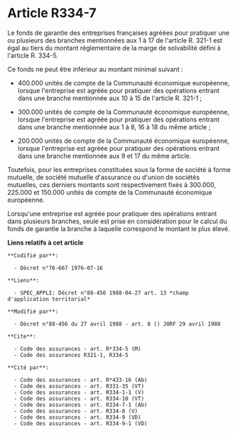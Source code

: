 # Article R334-7

Le fonds de garantie des entreprises françaises agréées pour pratiquer une ou plusieurs des branches mentionnées aux 1 à 17
de l'article R. 321-1 est égal au tiers du montant réglementaire de la marge de solvabilité défini à l'article R. 334-5.

Ce fonds ne peut être inférieur au montant minimal suivant :

- 400.000 unités de compte de la Communauté économique européenne, lorsque l'entreprise est agréée pour pratiquer des
opérations entrant dans une branche mentionnée aux 10 à 15 de l'article R. 321-1 ;

- 300.000 unités de compte de la Communauté économique européenne, lorsque l'entreprise est agréée pour pratiquer des
opérations entrant dans une branche mentionnée aux 1 à 8, 16 à 18 du même article ;

- 200.000 unités de compte de la Communauté économique européenne, lorsque l'entreprise est agréée pour pratiquer des
opérations entrant dans une branche mentionnée aux 9 et 17 du même article.

Toutefois, pour les entreprises constituées sous la forme de société à forme mutuelle, de société mutuelle d'assurance ou
d'union de sociétés mutuelles, ces derniers montants sont respectivement fixés à 300.000, 225.000 et 150.000 unités de compte
de la Communauté économique européenne.

Lorsqu'une entreprise est agréée pour pratiquer des opérations entrant dans plusieurs branches, seule est prise en
considération pour le calcul du fonds de garantie la branche à laquelle correspond le montant le plus élevé.

**Liens relatifs à cet article**

	**Codifié par**:

	  - Décret n°76-667 1976-07-16

	**Liens**:

	  - SPEC_APPLI: Décret n°88-456 1988-04-27 art. 13 *champ d'application territorial*

	**Modifié par**:

	  - Décret n°88-456 du 27 avril 1988 - art. 8 () JORF 29 avril 1988

	**Cite**:

	  - Code des assurances - art. R*334-5 (M)
	  - Code des assurances R321-1, R334-5

	**Cité par**:

	  - Code des assurances - art. R*433-16 (Ab)
	  - Code des assurances - art. R331-35 (VT)
	  - Code des assurances - art. R334-1-1 (V)
	  - Code des assurances - art. R334-10 (VT)
	  - Code des assurances - art. R334-7-1 (Ab)
	  - Code des assurances - art. R334-8 (V)
	  - Code des assurances - art. R334-9 (VD)
	  - Code des assurances - art. R334-9-1 (VD)
